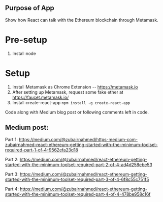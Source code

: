 ## Purpose of App

Show how React can talk with the Ethereum blockchain through Metamask.

# Pre-setup

1) Install node

# Setup

1) Install Metamask as Chrome Extension -- https://metamask.io
2) After setting up Metamask, request some fake ether at https://faucet.metamask.io/
3) Install create-react-app ``` npm install -g create-react-app ```

Code along with Medium blog post or following comments left in code.

## Medium post:

Part 1: https://medium.com/@zubairnahmed/https-medium-com-zubairnahmed-react-ethereum-getting-started-with-the-minimum-toolset-required-part-1-of-4-9562efa23d18

Part 2: https://medium.com/@zubairnahmed/react-ethereum-getting-started-with-the-minimum-toolset-required-part-2-of-4-ad4d258ebe53

Part 3: https://medium.com/@zubairnahmed/react-ethereum-getting-started-with-the-minimum-toolset-required-part-3-of-4-6f8c55c751f5

Part 4: https://medium.com/@zubairnahmed/react-ethereum-getting-started-with-the-minimum-toolset-required-part-4-of-4-478be958c16f

